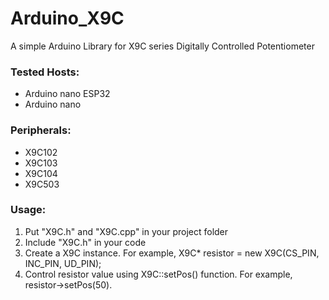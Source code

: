 # Arduino_X9C
A simple Arduino Library for X9C series Digitally Controlled Potentiometer

### Tested Hosts:
- Arduino nano ESP32
- Arduino nano

### Peripherals:
- X9C102
- X9C103
- X9C104
- X9C503

### Usage:
1. Put "X9C.h" and "X9C.cpp" in your project folder
2. Include "X9C.h" in your code
3. Create a X9C instance. For example, X9C* resistor = new X9C(CS_PIN, INC_PIN, UD_PIN);
4. Control resistor value using X9C::setPos() function. For example, resistor->setPos(50).
